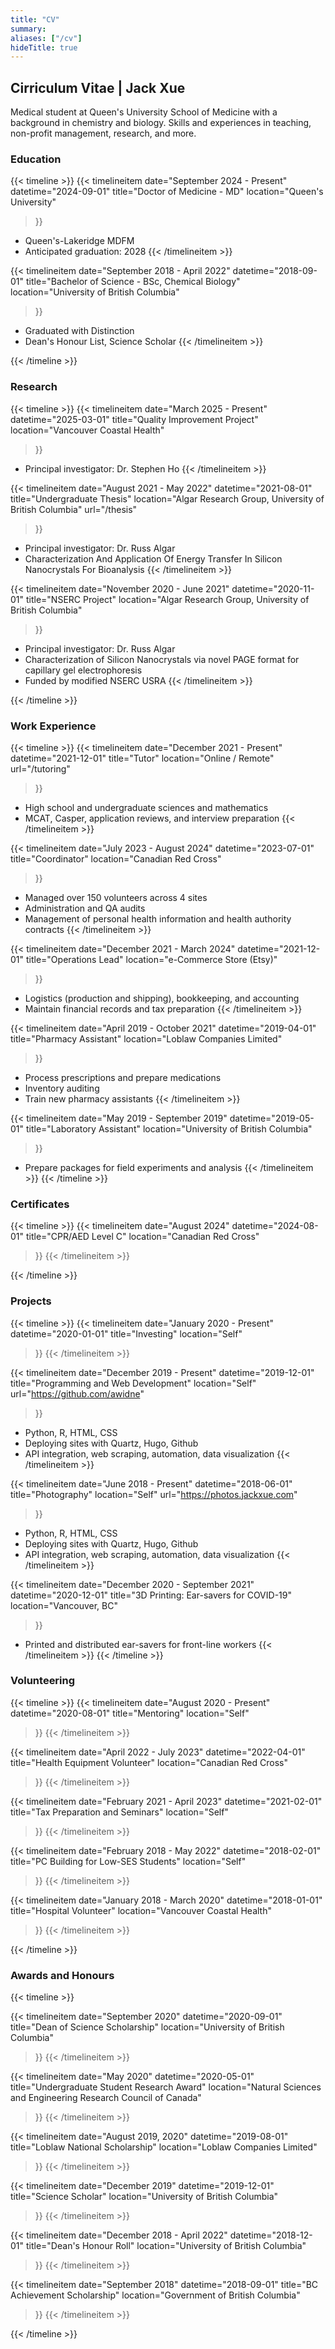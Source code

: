 ```yaml
---
title: "CV"
summary: 
aliases: ["/cv"]
hideTitle: true
---
```


## Cirriculum Vitae | Jack Xue

Medical student at Queen's University School of Medicine with a background in chemistry and biology. Skills and experiences in teaching, non-profit management, research, and more.

### Education

{{< timeline >}}
  {{< timelineitem 
      date="September 2024 - Present" 
      datetime="2024-09-01" 
      title="Doctor of Medicine - MD"
      location="Queen's University"
  >}}
  - Queen's-Lakeridge MDFM
  - Anticipated graduation: 2028
  {{< /timelineitem >}}

  {{< timelineitem 
      date="September 2018 - April 2022" 
      datetime="2018-09-01" 
      title="Bachelor of Science - BSc, Chemical Biology" 
      location="University of British Columbia"
  >}}
  - Graduated with Distinction
  - Dean's Honour List, Science Scholar
  {{< /timelineitem >}}

{{< /timeline >}}

### Research

{{< timeline >}}
  {{< timelineitem 
      date="March 2025 - Present" 
      datetime="2025-03-01" 
      title="Quality Improvement Project"
      location="Vancouver Coastal Health"
  >}}
  - Principal investigator: Dr. Stephen Ho
  {{< /timelineitem >}}

  {{< timelineitem 
      date="August 2021 - May 2022" 
      datetime="2021-08-01" 
      title="Undergraduate Thesis"
      location="Algar Research Group, University of British Columbia"
      url="/thesis"
  >}}
  - Principal investigator: Dr. Russ Algar
  - Characterization And Application Of Energy Transfer In Silicon Nanocrystals For Bioanalysis
  {{< /timelineitem >}}

  {{< timelineitem 
      date="November 2020 - June 2021" 
      datetime="2020-11-01" 
      title="NSERC Project" 
      location="Algar Research Group, University of British Columbia"
  >}}
  - Principal investigator: Dr. Russ Algar
  - Characterization of Silicon Nanocrystals via novel PAGE format for capillary gel electrophoresis
  - Funded by modified NSERC USRA
  {{< /timelineitem >}}

{{< /timeline >}}


### Work Experience

{{< timeline >}}
  {{< timelineitem 
      date="December 2021 - Present" 
      datetime="2021-12-01" 
      title="Tutor" 
      location="Online / Remote"
      url="/tutoring"
  >}}
  - High school and undergraduate sciences and mathematics
  - MCAT, Casper, application reviews, and interview preparation
  {{< /timelineitem >}}

  {{< timelineitem 
      date="July 2023 - August 2024" 
      datetime="2023-07-01" 
      title="Coordinator" 
      location="Canadian Red Cross"
  >}}
  - Managed over 150 volunteers across 4 sites
  - Administration and QA audits
  - Management of personal health information and health authority contracts
  {{< /timelineitem >}}

  {{< timelineitem 
      date="December 2021 - March 2024" 
      datetime="2021-12-01" 
      title="Operations Lead" 
      location="e-Commerce Store (Etsy)"
  >}}
  - Logistics (production and shipping), bookkeeping, and accounting
  - Maintain financial records and tax preparation
  {{< /timelineitem >}}

  {{< timelineitem 
      date="April 2019 - October 2021" 
      datetime="2019-04-01" 
      title="Pharmacy Assistant" 
      location="Loblaw Companies Limited"
  >}}
  - Process prescriptions and prepare medications
  - Inventory auditing
  - Train new pharmacy assistants
  {{< /timelineitem >}}

  {{< timelineitem 
      date="May 2019 - September 2019" 
      datetime="2019-05-01" 
      title="Laboratory Assistant" 
      location="University of British Columbia"
  >}}
  - Prepare packages for field experiments and analysis
  {{< /timelineitem >}}
{{< /timeline >}}

### Certificates

{{< timeline >}}
  {{< timelineitem 
      date="August 2024" 
      datetime="2024-08-01" 
      title="CPR/AED Level C"
      location="Canadian Red Cross"
  >}}
  {{< /timelineitem >}}

{{< /timeline >}}

### Projects

{{< timeline >}}
  {{< timelineitem 
      date="January 2020 - Present" 
      datetime="2020-01-01" 
      title="Investing"
      location="Self"
  >}}
  {{< /timelineitem >}}

  {{< timelineitem 
      date="December 2019 - Present" 
      datetime="2019-12-01" 
      title="Programming and Web Development" 
      location="Self"
      url="https://github.com/awidne"
  >}}
  - Python, R, HTML, CSS
  - Deploying sites with Quartz, Hugo, Github
  - API integration, web scraping, automation, data visualization
  {{< /timelineitem >}}

  {{< timelineitem 
      date="June 2018 - Present" 
      datetime="2018-06-01" 
      title="Photography" 
      location="Self"
      url="https://photos.jackxue.com"
  >}}
  - Python, R, HTML, CSS
  - Deploying sites with Quartz, Hugo, Github
  - API integration, web scraping, automation, data visualization
  {{< /timelineitem >}}


  {{< timelineitem 
      date="December 2020 - September 2021" 
      datetime="2020-12-01" 
      title="3D Printing: Ear-savers for COVID-19"
      location="Vancouver, BC"
  >}}
  - Printed and distributed ear-savers for front-line workers
  {{< /timelineitem >}}
{{< /timeline >}}

### Volunteering

{{< timeline >}}
  {{< timelineitem 
      date="August 2020 - Present" 
      datetime="2020-08-01" 
      title="Mentoring"
      location="Self"
  >}}
  {{< /timelineitem >}}

  {{< timelineitem 
      date="April 2022 - July 2023" 
      datetime="2022-04-01" 
      title="Health Equipment Volunteer" 
      location="Canadian Red Cross"
  >}}
  {{< /timelineitem >}}

  {{< timelineitem 
      date="February 2021 - April 2023" 
      datetime="2021-02-01" 
      title="Tax Preparation and Seminars" 
      location="Self"
  >}}
  {{< /timelineitem >}}

  {{< timelineitem 
      date="February 2018 - May 2022" 
      datetime="2018-02-01" 
      title="PC Building for Low-SES Students" 
      location="Self"
  >}}
  {{< /timelineitem >}}

  {{< timelineitem 
      date="January 2018 - March 2020" 
      datetime="2018-01-01" 
      title="Hospital Volunteer" 
      location="Vancouver Coastal Health"
  >}}
  {{< /timelineitem >}}

{{< /timeline >}}

### Awards and Honours

{{< timeline >}}

  {{< timelineitem 
      date="September 2020" 
      datetime="2020-09-01" 
      title="Dean of Science Scholarship"
      location="University of British Columbia"
  >}}
  {{< /timelineitem >}}

  {{< timelineitem 
      date="May 2020" 
      datetime="2020-05-01" 
      title="Undergraduate Student Research Award"
      location="Natural Sciences and Engineering Research Council of Canada"
  >}}
  {{< /timelineitem >}}

  {{< timelineitem 
      date="August 2019, 2020" 
      datetime="2019-08-01" 
      title="Loblaw National Scholarship"
      location="Loblaw Companies Limited"
  >}}
  {{< /timelineitem >}}

  {{< timelineitem 
      date="December 2019" 
      datetime="2019-12-01" 
      title="Science Scholar"
      location="University of British Columbia"
  >}}
  {{< /timelineitem >}}

  {{< timelineitem 
      date="December 2018 - April 2022" 
      datetime="2018-12-01" 
      title="Dean's Honour Roll"
      location="University of British Columbia"
  >}}
  {{< /timelineitem >}}

  {{< timelineitem 
      date="September 2018" 
      datetime="2018-09-01" 
      title="BC Achievement Scholarship"
      location="Government of British Columbia"
  >}}
  {{< /timelineitem >}}

{{< /timeline >}}